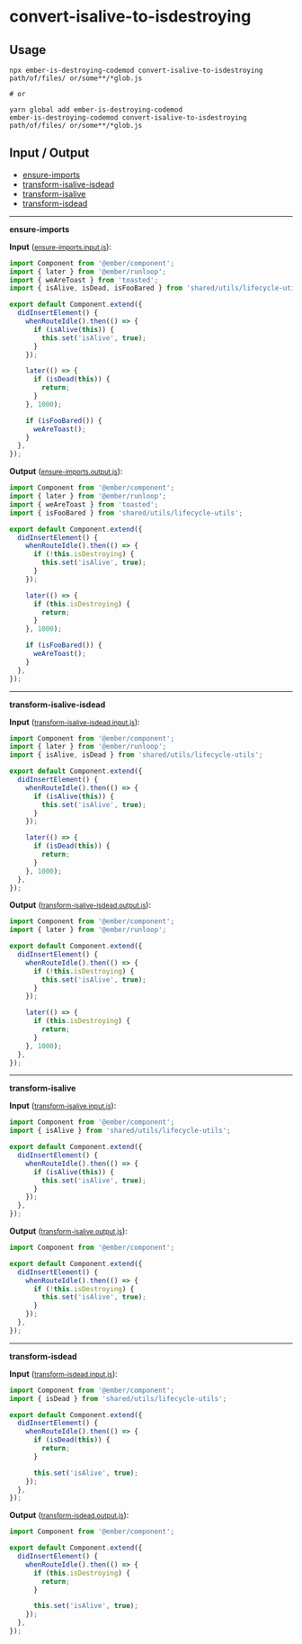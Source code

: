 # convert-isalive-to-isdestroying


## Usage

```
npx ember-is-destroying-codemod convert-isalive-to-isdestroying path/of/files/ or/some**/*glob.js

# or

yarn global add ember-is-destroying-codemod
ember-is-destroying-codemod convert-isalive-to-isdestroying path/of/files/ or/some**/*glob.js
```

## Input / Output

<!--FIXTURES_TOC_START-->
* [ensure-imports](#ensure-imports)
* [transform-isalive-isdead](#transform-isalive-isdead)
* [transform-isalive](#transform-isalive)
* [transform-isdead](#transform-isdead)
<!--FIXTURES_TOC_END-->

<!--FIXTURES_CONTENT_START-->
---
<a id="ensure-imports">**ensure-imports**</a>

**Input** (<small>[ensure-imports.input.js](transforms/convert-isalive-to-isdestroying/__testfixtures__/ensure-imports.input.js)</small>):
```js
import Component from '@ember/component';
import { later } from '@ember/runloop';
import { weAreToast } from 'toasted';
import { isAlive, isDead, isFooBared } from 'shared/utils/lifecycle-utils';

export default Component.extend({
  didInsertElement() {
    whenRouteIdle().then(() => {
      if (isAlive(this)) {
        this.set('isAlive', true);
      }
    });

    later(() => {
      if (isDead(this)) {
        return;
      }
    }, 1000);

    if (isFooBared()) {
      weAreToast();
    }
  },
});

```

**Output** (<small>[ensure-imports.output.js](transforms/convert-isalive-to-isdestroying/__testfixtures__/ensure-imports.output.js)</small>):
```js
import Component from '@ember/component';
import { later } from '@ember/runloop';
import { weAreToast } from 'toasted';
import { isFooBared } from 'shared/utils/lifecycle-utils';

export default Component.extend({
  didInsertElement() {
    whenRouteIdle().then(() => {
      if (!this.isDestroying) {
        this.set('isAlive', true);
      }
    });

    later(() => {
      if (this.isDestroying) {
        return;
      }
    }, 1000);

    if (isFooBared()) {
      weAreToast();
    }
  },
});

```
---
<a id="transform-isalive-isdead">**transform-isalive-isdead**</a>

**Input** (<small>[transform-isalive-isdead.input.js](transforms/convert-isalive-to-isdestroying/__testfixtures__/transform-isalive-isdead.input.js)</small>):
```js
import Component from '@ember/component';
import { later } from '@ember/runloop';
import { isAlive, isDead } from 'shared/utils/lifecycle-utils';

export default Component.extend({
  didInsertElement() {
    whenRouteIdle().then(() => {
      if (isAlive(this)) {
        this.set('isAlive', true);
      }
    });

    later(() => {
      if (isDead(this)) {
        return;
      }
    }, 1000);
  },
});

```

**Output** (<small>[transform-isalive-isdead.output.js](transforms/convert-isalive-to-isdestroying/__testfixtures__/transform-isalive-isdead.output.js)</small>):
```js
import Component from '@ember/component';
import { later } from '@ember/runloop';

export default Component.extend({
  didInsertElement() {
    whenRouteIdle().then(() => {
      if (!this.isDestroying) {
        this.set('isAlive', true);
      }
    });

    later(() => {
      if (this.isDestroying) {
        return;
      }
    }, 1000);
  },
});

```
---
<a id="transform-isalive">**transform-isalive**</a>

**Input** (<small>[transform-isalive.input.js](transforms/convert-isalive-to-isdestroying/__testfixtures__/transform-isalive.input.js)</small>):
```js
import Component from '@ember/component';
import { isAlive } from 'shared/utils/lifecycle-utils';

export default Component.extend({
  didInsertElement() {
    whenRouteIdle().then(() => {
      if (isAlive(this)) {
        this.set('isAlive', true);
      }
    });
  },
});

```

**Output** (<small>[transform-isalive.output.js](transforms/convert-isalive-to-isdestroying/__testfixtures__/transform-isalive.output.js)</small>):
```js
import Component from '@ember/component';

export default Component.extend({
  didInsertElement() {
    whenRouteIdle().then(() => {
      if (!this.isDestroying) {
        this.set('isAlive', true);
      }
    });
  },
});

```
---
<a id="transform-isdead">**transform-isdead**</a>

**Input** (<small>[transform-isdead.input.js](transforms/convert-isalive-to-isdestroying/__testfixtures__/transform-isdead.input.js)</small>):
```js
import Component from '@ember/component';
import { isDead } from 'shared/utils/lifecycle-utils';

export default Component.extend({
  didInsertElement() {
    whenRouteIdle().then(() => {
      if (isDead(this)) {
        return;
      }

      this.set('isAlive', true);
    });
  },
});

```

**Output** (<small>[transform-isdead.output.js](transforms/convert-isalive-to-isdestroying/__testfixtures__/transform-isdead.output.js)</small>):
```js
import Component from '@ember/component';

export default Component.extend({
  didInsertElement() {
    whenRouteIdle().then(() => {
      if (this.isDestroying) {
        return;
      }

      this.set('isAlive', true);
    });
  },
});

```
<!--FIXTURES_CONTENT_END-->